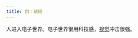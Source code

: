```yaml
---
title: 创：战纪
---
```

人进入电子世界。电子世界很用科技感，[视觉](../../../../../1-self/1-happiness/3-enjoy/vision.md)冲击很强。